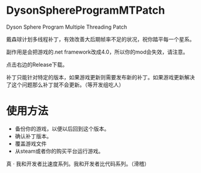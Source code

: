 # DysonSphereProgramMTPatch
Dyson Sphere Program Multiple Threading Patch

戴森球计划多线程补丁，有效改善大后期帧率不足的状况，祝你踏平每一个星系。

副作用是会把游戏的.net framework改成4.0，所以你的mod会失效，请注意。

点击右边的Release下载。

补丁只能针对特定的版本，如果游戏更新则需要发布新的补丁。如果游戏更新解决了这个问题那么补丁就不会更新。（等开发组吃人）

# 使用方法
* 备份你的游戏，以便以后回到这个版本。
* 确认补丁版本。
* 覆盖游戏文件
* 从steam或者你的购买平台运行游戏。

真 · 我和开发者比速度系列。我和开发者比代码系列。（滑稽）
